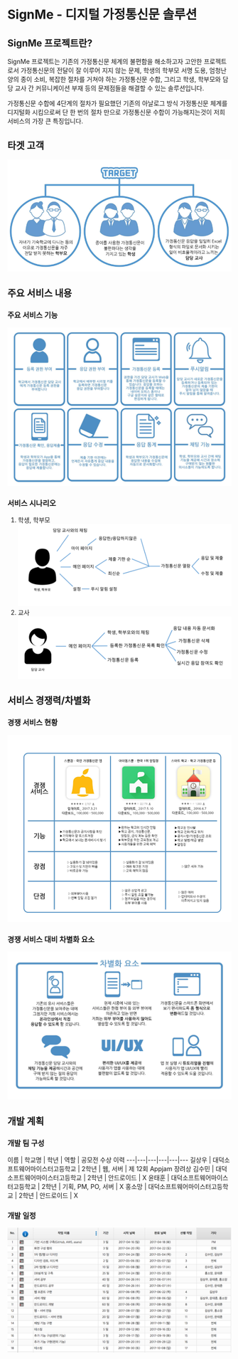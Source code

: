 # SignMe - 디지털 가정통신문 솔루션

## SignMe 프로젝트란?

SignMe 프로젝트는 기존의 가정통신문 체계의 불편함을 해소하고자 고안한 프로젝트로서 가정통신문의 전달이 잘 이루어 지지 않는 문제, 학생의 학부모 서명 도용, 엄청난 양의 종이 소비, 복잡한 절차를 거쳐야 하는 가정통신문 수합, 그리고 학생, 학부모와 담당 교사 간 커뮤니케이션 부재 등의 문제점들을 해결할 수 있는 솔루션입니다.  
  
가정통신문 수합에 4단계의 절차가 필요했던 기존의 아날로그 방식 가정통신문 체계를 디지털화 시킴으로써 단 한 번의 절차 만으로 가정통신문 수합이 가능해지는것이 저희 서비스의 가장 큰 특징입니다.  

## 타겟 고객

![타겟 고객](./READMEResources/target.png)

## 주요 서비스 내용

### 주요 서비스 기능  
![주요 서비스 기능](./READMEResources/mainServices.png)  
### 서비스 시나리오  
1. 학생, 학부모  
![학생, 학부모 시나리오](./READMEResources/scenario_user.png)  
2. 교사  
![학생, 학부모 시나리오](./READMEResources/scenario_admin.png)  

## 서비스 경쟁력/차별화

### 경쟁 서비스 현황  
![경쟁 서비스 현황](./READMEResources/comp.png)  

### 경쟁 서비스 대비 차별화 요소  
![차별화 요소](./READMEResources/differentiationFactor.png)  

## 개발 계획

### 개발 팀 구성

이름 | 학교명 | 학년 | 역할 | 공모전 수상 이력
---|---|---|---|---|---
길상우 | 대덕소프트웨어마이스터고등학교 | 2학년 | 웹, 서버 | 제 12회 Appjam 장려상
김수민 | 대덕소프트웨어마이스터고등학교 | 2학년 | 안드로이드 | X
윤태훈 | 대덕소프트웨어마이스터고등학교 | 2학년 | 기획, PM, PO, 서버 | X
홍소망 | 대덕소프트웨어마이스터고등학교 | 2학년 | 안드로이드 | X

### 개발 일정

![개발 일정](./READMEResources/GanttChart.png)